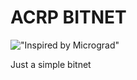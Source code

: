 # ACRP BITNET

!["Inspired by Micrograd"]("https://github.com/karpathy/micrograd/blob/master/puppy.jpg")

Just a simple bitnet
